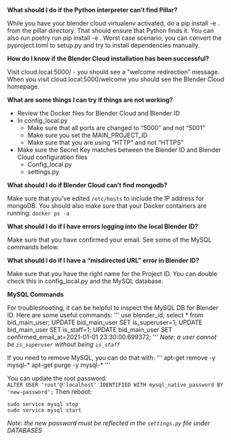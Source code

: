 **What should I do if the Python interpreter can’t find Pillar?**

While you have your blender cloud virtualenv activated, do a pip install -e . from the pillar directory. That should ensure that Python finds it. You can also run poetry run pip install -e .
Worst case scenario, you can convert the pyproject.toml to setup.py and try to install dependencies manually.

**How do I know if the Blender Cloud installation has been successful?**

Visit cloud.local:5000/ - you should see a “welcome redirection” message. When you visit cloud.local:5000/welcome you should see the Blender Cloud homepage.

**What are some things I can try if things are not working?**
- Review the Docker files for Blender Cloud and Blender ID
- In config_local.py
  * Make sure that all ports are changed to “5000” and not “5001”
  * Make sure you set the MAIN_PROJECT_ID
  * Make sure that you are using “HTTP” and not “HTTPS”
- Make sure the Secret Key matches between the Blender ID and Blender Cloud configuration files
  * Config_local.py
  * settings.py

**What should I do if Blender Cloud can’t find mongodb?**

Make sure that you’ve edited `/etc/hosts` to include the IP address for mongoDB.
You should also make sure that your Docker containers are running: `docker ps -a`


**What should I do if I have errors logging into the local Blender ID?**

Make sure that you have confirmed your email. See some of the MySQL commands below.

**What should I do if I have a “misdirected URL” error in Blender ID?**

Make sure that you have the right name for the Project ID. You can double check this in config_local.py and the MySQL database.

**MySQL Commands**

For troubleshooting, it can be helpful to inspect the MySQL DB for Blender ID. Here are some useful commands:
'''
use blender_id;
select * from bid_main_user;
UPDATE bid_main_user SET is_superuser=1;
UPDATE bid_main_user SET is_staff=1;
UPDATE bid_main_user SET confirmed_email_at=2021-01-01 23:30:00.699372;
'''
*Note: a user cannot be `is_superuser` without being `is_staff`*

If you need to remove MySQL, you can do that with:
'''
apt-get remove -y mysql-*
apt-get purge -y mysql-*
'''

You can update the root password:    
`ALTER USER 'root'@'localhost' IDENTIFIED WITH mysql_native_password BY 'new-password';`
Then reboot:
```
sudo service mysql stop
sudo service mysql start
```
*Note: the new password must be reflected in the `settings.py` file under DATABASES*
